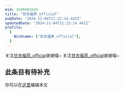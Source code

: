 ```yaml
---
mid: 1649481624
title: "甘衣福茶_official"
pubDate: "2024-11-04T11:22:14.442Z"
updatedDate: "2024-11-04T11:22:14.442Z"
profile:
  {
    Nickname: ["甘衣福茶_official"],
  }
---
```


关注[甘衣福茶_official](https://space.bilibili.com/1649481624)谢谢喵~ 关注[甘衣福茶_official](https://space.bilibili.com/1649481624)谢谢喵~

## 此条目有待补充
你可以在[这里](https://github.com/Yuhanawa/VTuber.ICU/edit/master/src/content/v/甘衣福茶_official/index.md)编辑本文
